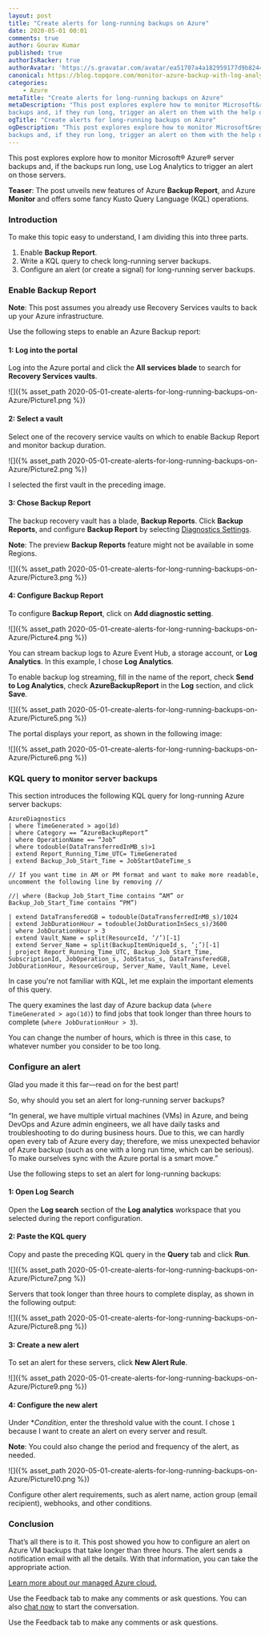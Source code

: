 ```yaml
---
layout: post
title: "Create alerts for long-running backups on Azure"
date: 2020-05-01 00:01
comments: true
author: Gourav Kumar
published: true
authorIsRacker: true
authorAvatar: 'https://s.gravatar.com/avatar/ea51707a4a182959177d9b8244835571'
canonical: https://blog.topqore.com/monitor-azure-backup-with-log-analytics/
categories:
    - Azure
metaTitle: "Create alerts for long-running backups on Azure"
metaDescription: "This post explores explore how to monitor Microsoft&reg; Azure&reg;
backups and, if they run long, trigger an alert on them with the help of Log Analytics."
ogTitle: "Create alerts for long-running backups on Azure"
ogDescription: "This post explores explore how to monitor Microsoft&reg; Azure&reg;
backups and, if they run long, trigger an alert on them with the help of Log Analytics."
---
```


This post explores explore how to monitor Microsoft&reg; Azure&reg; server
backups and, if the backups run long, use Log Analytics to trigger an alert on
those servers.

**Teaser**: The post unveils new features of Azure **Backup Report**, and Azure
**Monitor** and offers some fancy Kusto Query Language (KQL) operations.

<!-- more -->

### Introduction

To make this topic easy to understand, I am dividing this into three parts.

1.   Enable **Backup Report**.
2.   Write a KQL query to check long-running server backups.
3.   Configure an alert (or create a signal) for long-running server backups.


### Enable Backup Report

**Note**: This post assumes you already use Recovery Services vaults to back up
your Azure infrastructure.

Use the following steps to enable an Azure Backup report:

#### 1: Log into the portal

Log into the Azure portal and click the **All services blade** to search
for **Recovery Services vaults**.

![]({% asset_path 2020-05-01-create-alerts-for-long-running-backups-on-Azure/Picture1.png %})

#### 2: Select a vault

Select one of the recovery service vaults on which to enable Backup Report
and monitor backup duration.

![]({% asset_path 2020-05-01-create-alerts-for-long-running-backups-on-Azure/Picture2.png %})

I selected the first vault in the preceding image.

#### 3: Chose Backup Report

The backup recovery vault has a blade, **Backup Reports**. Click
**Backup Reports**,  and configure **Backup Report** by selecting
[Diagnostics Settings](https://portal.azure.com/).

**Note**: The preview **Backup Reports** feature might not be available in
some Regions.

![]({% asset_path 2020-05-01-create-alerts-for-long-running-backups-on-Azure/Picture3.png %})

#### 4: Configure Backup Report

To configure **Backup Report**, click on **Add diagnostic setting**.

![]({% asset_path 2020-05-01-create-alerts-for-long-running-backups-on-Azure/Picture4.png %})

You can stream backup logs to Azure Event Hub, a storage account, or
**Log Analytics**. In this example, I chose **Log Analytics**.

To enable backup log streaming, fill in the name of the report, check
**Send to Log Analytics**, check **AzureBackupReport** in the **Log** section,
and click **Save**.

![]({% asset_path 2020-05-01-create-alerts-for-long-running-backups-on-Azure/Picture5.png %})

The portal displays your report, as shown in the following image:

![]({% asset_path 2020-05-01-create-alerts-for-long-running-backups-on-Azure/Picture6.png %})

### KQL query to monitor server backups

This section introduces the following KQL query for long-running Azure server
backups:

    AzureDiagnostics
    | where TimeGenerated > ago(1d)
    | where Category == “AzureBackupReport”
    | where OperationName == “Job”
    | where todouble(DataTransferredInMB_s)>1
    | extend Report_Running_Time_UTC= TimeGenerated
    | extend Backup_Job_Start_Time = JobStartDateTime_s

    // If you want time in AM or PM format and want to make more readable, uncomment the following line by removing //

    //| where (Backup_Job_Start_Time contains “AM” or Backup_Job_Start_Time contains “PM”)

    | extend DataTransferedGB = todouble(DataTransferredInMB_s)/1024
    | extend JobDurationHour = todouble(JobDurationInSecs_s)/3600
    | where JobDurationHour > 3
    | extend Vault_Name = split(ResourceId, ‘/’)[-1]
    | extend Server_Name = split(BackupItemUniqueId_s, ‘;’)[-1]
    | project Report_Running_Time_UTC, Backup_Job_Start_Time, SubscriptionId, JobOperation_s, JobStatus_s, DataTransferedGB, JobDurationHour, ResourceGroup, Server_Name, Vault_Name, Level

In case you're not familiar with KQL, let me explain the important elements of
this query.

The query examines the last day of Azure backup data (`where TimeGenerated > ago(1d)`)
to find jobs that took longer than three hours to complete (`where JobDurationHour > 3`).

You can change the number of hours, which is three in this case, to whatever
number you consider to be too long.

### Configure an alert

Glad you made it this far&mdash;read on for the best part!

So, why should you set an alert for long-running server backups?

“In general, we have multiple virtual machines (VMs) in Azure, and being
DevOps and Azure admin engineers, we all have daily tasks and troubleshooting
to do during business hours. Due to this, we can hardly open every tab of Azure
every day; therefore, we miss unexpected behavior of Azure backup (such as one
with a long run time, which can be serious). To make ourselves sync with the
Azure portal is a smart move.”

Use the following steps to set an alert for long-running backups:

#### 1: Open Log Search

Open the **Log search** section of the **Log analytics** workspace that you
selected during the report configuration.

#### 2: Paste the KQL query

Copy and paste the preceding KQL query in the **Query** tab and click **Run**.

![]({% asset_path 2020-05-01-create-alerts-for-long-running-backups-on-Azure/Picture7.png %})

Servers that took longer than three hours to complete display, as shown in
the following output:

![]({% asset_path 2020-05-01-create-alerts-for-long-running-backups-on-Azure/Picture8.png %})

#### 3: Create a new alert

To set an alert for these servers, click **New Alert Rule**.

![]({% asset_path 2020-05-01-create-alerts-for-long-running-backups-on-Azure/Picture9.png %})

#### 4: Configure the new alert

Under **Condition*, enter the threshold value with the count. I chose `1`
because I want to create an alert on every server and result.

**Note**: You could also change the period and frequency of the alert, as needed.

![]({% asset_path 2020-05-01-create-alerts-for-long-running-backups-on-Azure/Picture10.png %})

Configure other alert requirements, such as alert name, action group (email
recipient), webhooks, and other conditions.

### Conclusion

That’s all there is to it. This post showed you how to configure an alert on
Azure VM backups that take longer than three hours. The alert sends a
notification email with all the details. With that information, you can take the
appropriate action.

<a class="cta purple" id="cta" href="https://www.rackspace.com/microsoft/managed-azure-cloud">Learn more about our managed Azure cloud.</a>

Use the Feedback tab to make any comments or ask questions. You can also
[chat now](https://www.rackspace.com/#chat) to start the conversation.

Use the Feedback tab to make any comments or ask questions.
